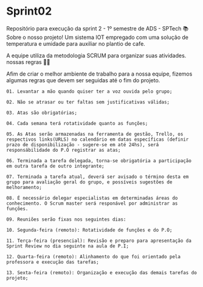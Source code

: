 # Sprint02
Repositório para execução da sprint 2 - 1º semestre de ADS - SPTech
📚 Sobre o nosso projeto! Um sistema IOT empregado com uma solução de temperatura e umidade para auxiliar no plantio de cafe.

A equipe utiliza da metodologia SCRUM para organizar suas atividades.
nossas regras 🧑‍💼

Afim de criar o melhor ambiente de trabalho para a nossa equipe, fizemos algumas regras que devem ser seguidas até o fim do projeto.

    01. Levantar a mão quando quiser ter a voz ouvida pelo grupo;

    02. Não se atrasar ou ter faltas sem justificativas válidas;

    03. Atas são obrigatórias;

    04. Cada semana terá rotatividade quanto as funções;

    05. As Atas serão armazenadas na ferramenta de gestão, Trello, os respectivos links(URLS) no calendário em datas específicas (definir prazo de disponibilização - sugere-se em até 24hs), será responsábilidade do P.O registrar as atas;

    06. Terminada a tarefa delegada, torna-se obrigatória a participação em outra tarefa de outro integrante;

    07. Terminada a tarefa atual, deverá ser avisado o término desta em grupo para avaliação geral do grupo, e possíveis sugestões de melhoramento;

    08. É necessário delegar especialistas em determinadas áreas do conhecimento. O Scrum master será responável por administrar as funções.

    09. Reuniões serão fixas nos seguintes dias:

    10. Segunda-feira (remoto): Rotatividade de funções e do P.O;

    11. Terça-feira (presencial): Revisão e preparo para apresentação da Sprint Review no dia seguinte na aula de P.I;

    12. Quarta-feira (remoto): Alinhamento do que foi orientado pela professora e execução das tarefas;

    13. Sexta-feira (remoto): Organização e execução das demais tarefas do projeto;
